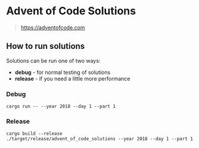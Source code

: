 # Advent of Code Solutions

> https://adventofcode.com

## How to run solutions

Solutions can be run one of two ways:

- **debug** - for normal testing of solutions
- **release** - if you need a little more performance

### Debug

```shell
cargo run -- --year 2018 --day 1 --part 1
```

### Release

```shell
cargo build --release
./target/release/advent_of_code_solutions --year 2018 --day 1 --part 1
```
